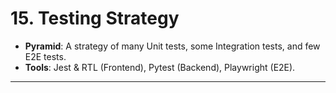 # 15\. Testing Strategy

  * **Pyramid**: A strategy of many Unit tests, some Integration tests, and few E2E tests.
  * **Tools**: Jest & RTL (Frontend), Pytest (Backend), Playwright (E2E).

-----
